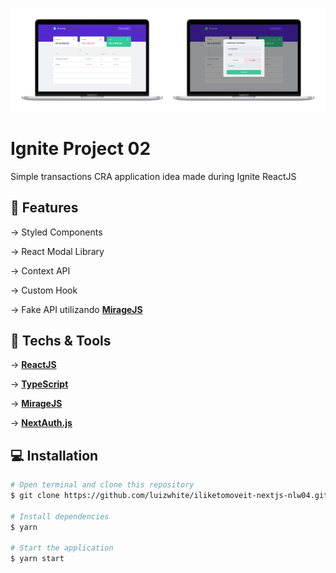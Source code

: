 <p align="center">
    <img alt="dtmoney" title="dtmoney" src=".github/dtmoney_macbook3.png" />
</p>

# Ignite Project 02
Simple transactions CRA application idea made during Ignite ReactJS

## 🔨 Features

→ Styled Components

→ React Modal Library

→ Context API

→ Custom Hook

→ Fake API utilizando [**MirageJS**](https://miragejs.com/)

## 🚀 Techs & Tools
→ [**ReactJS**](https://reactjs.org/)

→ [**TypeScript**](https://www.typescriptlang.org/)

→ [**MirageJS**](https://miragejs.com/)

→ [**NextAuth.js**](https://next-auth.js.org)

## 💻 Installation
```bash
# Open terminal and clone this repository
$ git clone https://github.com/luizwhite/iliketomoveit-nextjs-nlw04.git

# Install dependencies
$ yarn

# Start the application
$ yarn start
```
